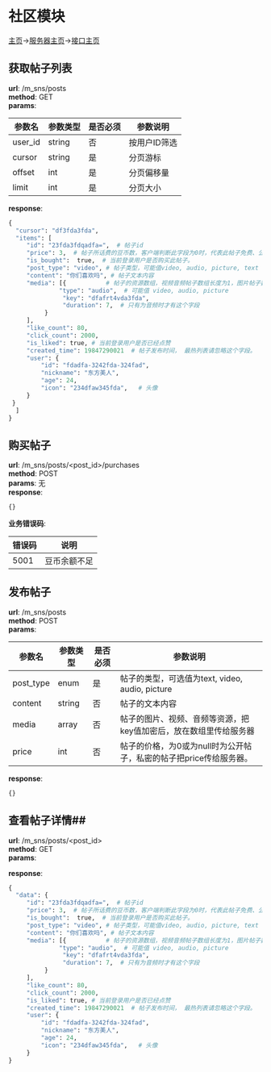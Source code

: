 # 社区模块
[主页](Home.md)->[服务器主页](server-team.md)->[接口主页](api-doc.md)

## 获取帖子列表
**url**:  /m_sns/posts    
**method**:  GET    
**params**:  

| 参数名 | 参数类型 | 是否必须 | 参数说明 |
| ---- | ---- | ---- | ---- |
| user_id | string | 否 | 按用户ID筛选 |
| cursor | string | 是 | 分页游标 |
| offset | int | 是 | 分页偏移量 |
| limit | int | 是 | 分页大小 |

**response**:
```python
{
  "cursor": "df3fda3fda",
  "items": [
     "id": "23fda3fdqadfa=",  # 帖子id
     "price": 3,  # 帖子所话费的豆币数，客户端判断此字段为0时，代表此帖子免费、公开。
     "is_bought":  true,  # 当前登录用户是否购买此帖子。
     "post_type": "video", # 帖子类型，可能值video, audio, picture, text
     "content": "你们喜欢吗", # 帖子文本内容
     "media": [{           # 帖子的资源数组，视频音频帖子数组长度为1，图片帖子数组长度最多为9
              "type": "audio",  # 可能值 video, audio, picture
               "key": "dfafrt4vda3fda",
               "duration": 7,  # 只有为音频时才有这个字段
          }
     ],  
     "like_count": 80,
     "click_count": 2000,
     "is_liked": true, # 当前登录用户是否已经点赞
     "created_time": 19847290021  # 帖子发布时间， 最热列表请忽略这个字段。
     "user": {
         "id": "fdadfa-3242fda-324fad",
         "nickname": "东方美人",
         "age": 24,
         "icon": "234dfaw345fda",   # 头像
     }
 }
  ]
}
```

## 购买帖子
**url**:  /m_sns/posts/\<post_id\>/purchases    
**method**:  POST     
**params**:  无  
**response**:    
```python
{}
```
**业务错误码**:

| 错误码 | 说明 |   
| ---- | ---- |   
| 5001 | 豆币余额不足 | 

## 发布帖子
**url**:  /m_sns/posts    
**method**:  POST    
**params**:  

| 参数名 | 参数类型 | 是否必须 | 参数说明 |
| ---- | ---- | ---- | ---- |
| post_type | enum | 是 | 帖子的类型，可选值为text, video, audio, picture |
| content | string | 否 | 帖子的文本内容 |
| media | array | 否 | 帖子的图片、视频、音频等资源，把key值加密后，放在数组里传给服务器 |
| price | int | 否 | 帖子的价格，为0或为null时为公开帖子，私密的帖子把price传给服务器。 |

**response**:
```python
{}
```

## 查看帖子详情##
**url**:  /m_sns/posts/\<post_id\>    
**method**:  GET  
**params**:  

**response**:
```python
{
  "data": {
     "id": "23fda3fdqadfa=",  # 帖子id
     "price": 3,  # 帖子所话费的豆币数，客户端判断此字段为0时，代表此帖子免费、公开。
     "is_bought":  true,  # 当前登录用户是否购买此帖子。
     "post_type": "video", # 帖子类型，可能值video, audio, picture, text
     "content": "你们喜欢吗", # 帖子文本内容
     "media": [{           # 帖子的资源数组，视频音频帖子数组长度为1，图片帖子数组长度最多为9
              "type": "audio",  # 可能值 video, audio, picture
               "key": "dfafrt4vda3fda",
               "duration": 7,  # 只有为音频时才有这个字段
          }
     ],  
     "like_count": 80,
     "click_count": 2000,
     "is_liked": true, # 当前登录用户是否已经点赞
     "created_time": 19847290021  # 帖子发布时间， 最热列表请忽略这个字段。
     "user": {
         "id": "fdadfa-3242fda-324fad",
         "nickname": "东方美人",
         "age": 24,
         "icon": "234dfaw345fda",   # 头像
     }
}
```

